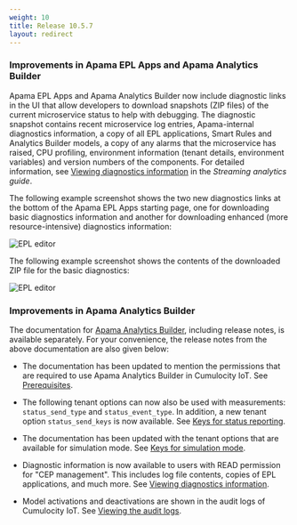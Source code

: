 ```yaml
---
weight: 10
title: Release 10.5.7
layout: redirect
---
```


### Improvements in Apama EPL Apps and Apama Analytics Builder

Apama EPL Apps and Apama Analytics Builder now include diagnostic links in the UI that allow developers to download snapshots (ZIP files) of the current microservice status to help with debugging. The diagnostic snapshot contains recent microservice log entries, Apama-internal diagnostics information, a copy of all EPL applications, Smart Rules and Analytics Builder models, a copy of any alarms that the microservice has raised, CPU profiling, environment information (tenant details, environment variables) and version numbers of the components. For detailed information, see [Viewing diagnostics information](/guides/apama/analytics-introduction/#diagnostics) in the *Streaming analytics guide*.

The following example screenshot shows the two new diagnostics links at the bottom of the Apama EPL Apps starting page, one for downloading basic diagnostics information and another for downloading enhanced (more resource-intensive) diagnostics information:

![EPL editor](/images/apama/apama-rn-diagnostics-links.png)

The following example screenshot shows the contents of the downloaded ZIP file for the basic diagnostics:

![EPL editor](/images/apama/apama-rn-diagnostics-files.png)

### Improvements in Apama Analytics Builder

The documentation for [Apama Analytics Builder](https://documentation.softwareag.com/onlinehelp/Rohan/Analytics_Builder/pab10-5-7/apama-pab-webhelp/index.html), including release notes, is available separately. For your convenience, the release notes from the above documentation are also given below:

* The documentation has been updated to mention the permissions that are required to use Apama Analytics Builder in Cumulocity IoT. See [Prerequisites](https://documentation.softwareag.com/onlinehelp/Rohan/Analytics_Builder/pab10-5-7/apama-pab-webhelp/index.html#page/apamaanalyticsbuilder-webhelp%2Fco-AnaBui_prerequisites.html).

* The following tenant options can now also be used with measurements: `status_send_type` and `status_event_type`. In addition, a new tenant option `status_send_keys` is now available. See [Keys for status reporting](https://documentation.softwareag.com/onlinehelp/Rohan/Analytics_Builder/pab10-5-7/apama-pab-webhelp/index.html#page/apamaanalyticsbuilder-webhelp%2Fre-AnaBui_keys_for_status_reporting.html).

* The documentation has been updated with the tenant options that are available for simulation mode. See [Keys for simulation mode](https://documentation.softwareag.com/onlinehelp/Rohan/Analytics_Builder/pab10-5-7/apama-pab-webhelp/index.html#page/apamaanalyticsbuilder-webhelp%2Fre-AnaBui_keys_for_simulation_mode.html).

* Diagnostic information is now available to users with READ permission for "CEP management". This includes log file contents, copies of EPL applications, and much more. See [Viewing diagnostics information](https://documentation.softwareag.com/onlinehelp/Rohan/Analytics_Builder/pab10-5-7/apama-pab-webhelp/index.html#page/apamaanalyticsbuilder-webhelp%2Fco-AnaBui_viewing_diagnostics_information.html).

* Model activations and deactivations are shown in the audit logs of Cumulocity IoT. See [Viewing the audit logs](https://documentation.softwareag.com/onlinehelp/Rohan/Analytics_Builder/pab10-5-7/apama-pab-webhelp/index.html#page/apamaanalyticsbuilder-webhelp%2Fco-AnaBui_viewing_the_audit_logs.html).
